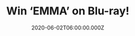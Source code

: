 ---
campaign-uuid: "c-f8d36f32-8c00-4dc4-b811-6e7184d4123d"
type: "Competition"
category: "Entertainment"
date: "2020-06-02T06:00:00.000Z"
end-date: "2020-07-02T23:59:00.000Z"
disable-form: false
is_promoted: false
has_entry_page: true
title: "Win ‘EMMA’ on Blu-ray!"
competition-description: "<p>Jane Austen’s beloved comedy about finding your equal\
  \ and earning your happy ending, is reimagined in this delicious new film adaptation\
  \ of EMMA. We have one copy on Blu-ray to give away. Blu-ray features an amazing\
  \ Commentary with Director Autumn de Wilde, Screenwriter Eleanor Catton, and Director\
  \ of Photography Christopher Blauvelt, Deleted scenes & many more for you to discover.</p>\n\
  <p>Click below for a chance to win!</p>\n"
hero-header: "Win ‘EMMA’ on Blu-ray!"
terms-confirmation: "N/A"
banner-img: "https://assets.expresslyapp.com/asset-b3b2c7c7-5564-49a0-8006-7a2dff7e213a.jpg"
logo-left-href: "aaa.nme.com"
logo-left-image: "https://assets.expresslyapp.com/asset-bb7c0628-a89a-4c87-9f49-4de1e2ae19da.jpg"
logo-left-title: "NME AAA"
bg-image-hero: "https://assets.expresslyapp.com/asset-5b7c767c-e5ff-41f4-b713-70f9498efbd9.jpg"
bg-image-first: "https://assets.expresslyapp.com/asset-7486cd9d-3bff-4503-bf92-2fe3c01f512a.jpg"
section1-content: "<p>Jane Austen’s beloved comedy about finding your equal and earning\
  \ your happy ending, is reimagined in this delicious new film adaptation of EMMA.\
  \ Handsome, clever, and rich, Emma Woodhouse is a restless queen bee without rivals\
  \ in her sleepy little town. In this glittering satire of social class and the pain\
  \ of growing up, Emma must adventure through misguided matches and romantic missteps\
  \ to find the love that has been there all along.\n</p>\n<p>Enter below for a chance\
  \ to win it now.</p>\n"
entry-title: "Win ‘EMMA’ on Blu-ray!"
entry-content: "<p>Enter the draw to win ‘EMMA’ on Blu-ray by completing the form\
  \ below before 23:59 on the 2nd of July 2020.</p>\n"
has-winner: false
prize-description: "'EMMA’ on Blu-ray!"
special-conditions: "Multiple entries are allowed up to one every day.\r\n\r\nThis\
  \ competition is also available on: https://club.expressly.io/competitions/emma-bluray-giveaway"
country-restrictions:
- "GB"
---